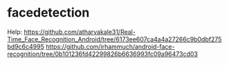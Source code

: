 # facedetection
Help:
https://github.com/atharvakale31/Real-Time_Face_Recognition_Android/tree/6173ee607ca4a4a27266c9b0dbf275bd9c6c4995
https://github.com/irhammuch/android-face-recognition/tree/0b101236fd42299826b6636993fc09a96473cd03
